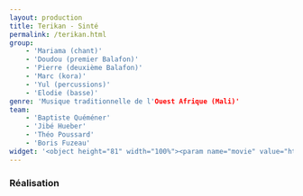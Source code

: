 ```yaml
---
layout: production
title: Terikan - Sinté 
permalink: /terikan.html
group:
    - 'Mariama (chant)'
    - 'Doudou (premier Balafon)'
    - 'Pierre (deuxième Balafon)'
    - 'Marc (kora)'
    - 'Yul (percussions)'
    - 'Elodie (basse)'
genre: 'Musique traditionnelle de l'Ouest Afrique (Mali)'
team:
    - 'Baptiste Quéméner'
    - 'Jibé Hueber'
    - 'Théo Poussard'
    - 'Boris Fuzeau'   
widget: '<object height="81" width="100%"><param name="movie" value="https://player.soundcloud.com/player.swf?url=http%3A%2F%2Fapi.soundcloud.com%2Ftracks%2F100167328&amp;color=ff6600&amp;auto_play=false&amp;show_artwork=false&amp;show_playcount=true&amp;show_comments=false"></param><param name="allowscriptaccess" value="always"></param><embed allowscriptaccess="always" src="https://player.soundcloud.com/player.swf?url=http%3A%2F%2Fapi.soundcloud.com%2Ftracks%2F100167328&amp;color=ff6600&amp;auto_play=false&amp;show_artwork=false&amp;show_playcount=true&amp;show_comments=false" type="application/x-shockwave-flash" width="100%" height="81"></embed></object><span><a href="http://soundcloud.com/quemenerb/terikan-sint-esra-bretagne">Terikan - Sinté (ESRA Bretagne)</a> by <a href="http://soundcloud.com/quemenerb">QuemenerB</a></span>'
---
```


### Réalisation   

